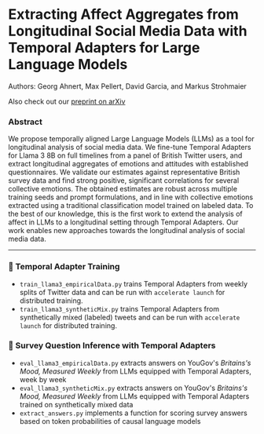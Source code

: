 # Extracting Affect Aggregates from Longitudinal Social Media Data with Temporal Adapters for Large Language Models
Authors: Georg Ahnert, Max Pellert, David Garcia, and Markus Strohmaier

Also check out our <a href="https://arxiv.org/abs/2409.17990" target="_blank">preprint on arXiv</a>

### Abstract

We propose temporally aligned Large Language Models (LLMs) as a tool for longitudinal analysis of social media data. We fine-tune Temporal Adapters for Llama 3 8B on full timelines from a panel of British Twitter users, and extract longitudinal aggregates of emotions and attitudes with established questionnaires. We validate our estimates against representative British survey data and find strong positive, significant correlations for several collective emotions. The obtained estimates are robust across multiple training seeds and prompt formulations, and in line with collective emotions extracted using a traditional classification model trained on labeled data. To the best of our knowledge, this is the first work to extend the analysis of affect in LLMs to a longitudinal setting through Temporal Adapters. Our work enables new approaches towards the longitudinal analysis of social media data.

---

### 🦙 Temporal Adapter Training

- `train_llama3_empiricalData.py` trains Temporal Adapters from weekly splits of Twitter data and can be run with `accelerate launch` for distributed training.
- `train_llama3_syntheticMix.py` trains Temporal Adapters from synthetically mixed (labeled) tweets and can be run with `accelerate launch` for distributed training.

### 🤖 Survey Question Inference with Temporal Adapters

- `eval_llama3_empiricalData.py` extracts answers on YouGov's *Britains's Mood, Measured Weekly* from LLMs equipped with Temporal Adapters, week by week
- `eval_llama3_syntheticMix.py` extracts answers on YouGov's *Britains's Mood, Measured Weekly* from LLMs equipped with Temporal Adapters trained on synthetically mixed data
- `extract_answers.py` implements a function for scoring survey answers based on token probabilities of causal language models